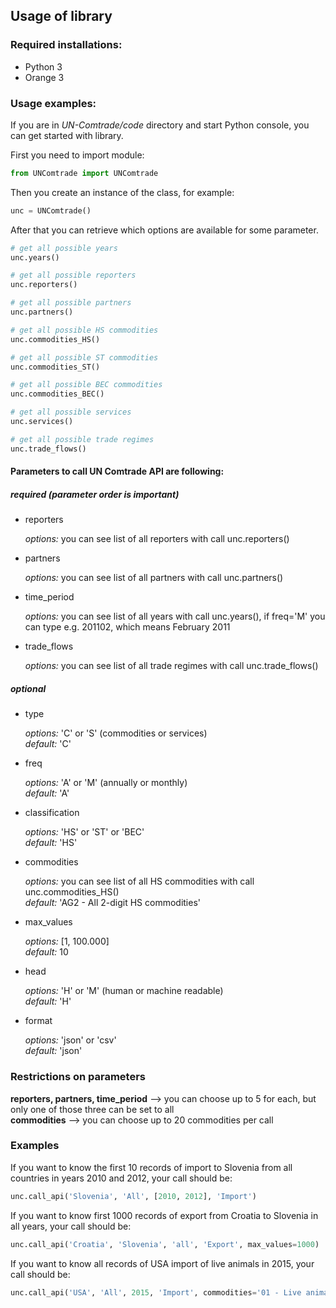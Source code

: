 ## Usage of library

### Required installations:
* Python 3
* Orange 3

### Usage examples:

If you are in _UN-Comtrade/code_ directory and start Python console, you can get started with library.  

First you need to import module:
```python
from UNComtrade import UNComtrade
```

Then you create an instance of the class, for example:
```python
unc = UNComtrade()
```

After that you can retrieve which options are available for some parameter.  
```python
# get all possible years
unc.years()

# get all possible reporters
unc.reporters()

# get all possible partners
unc.partners()

# get all possible HS commodities
unc.commodities_HS()

# get all possible ST commodities
unc.commodities_ST()

# get all possible BEC commodities
unc.commodities_BEC()

# get all possible services
unc.services()

# get all possible trade regimes
unc.trade_flows()
```

#### Parameters to call UN Comtrade API are following:
##### required (parameter order is important)
* reporters

  _options:_ you can see list of all reporters with call unc.reporters()  
  
* partners

  _options:_ you can see list of all partners with call unc.partners()  
  
* time_period

  _options:_ you can see list of all years with call unc.years(), if freq='M' you can type e.g. 201102, which means February 2011  
  
* trade_flows

  _options:_ you can see list of all trade regimes with call unc.trade_flows()  

##### optional
* type

  _options:_ 'C' or 'S' (commodities or services)  
  _default:_ 'C'
 
* freq

  _options:_ 'A' or 'M' (annually or monthly)  
  _default:_ 'A'
  
* classification

  _options:_ 'HS' or 'ST' or 'BEC'  
  _default:_ 'HS'
  
* commodities

  _options:_ you can see list of all HS commodities with call unc.commodities_HS()  
  _default:_ 'AG2 - All 2-digit HS commodities'
  
* max_values

  _options:_ [1, 100.000]  
  _default:_ 10
  
* head

  _options:_ 'H' or 'M' (human or machine readable)  
  _default:_ 'H'
  
* format

  _options:_ 'json' or 'csv'  
  _default:_ 'json'


### Restrictions on parameters
__reporters, partners, time_period__ --> you can choose up to 5 for each, but only one of those three can be set to all  
__commodities__ --> you can choose up to 20 commodities per call



### Examples
If you want to know the first 10 records of import to Slovenia from all countries in years 2010 and 2012, your call should be:  
```python
unc.call_api('Slovenia', 'All', [2010, 2012], 'Import')
```

If you want to know first 1000 records of export from Croatia to Slovenia in all years, your call should be:  
```python
unc.call_api('Croatia', 'Slovenia', 'all', 'Export', max_values=1000)
```

If you want to know all records of USA import of live animals in 2015, your call should be:  
```python
unc.call_api('USA', 'All', 2015, 'Import', commodities='01 - Live animals', max_values=100000)
```
